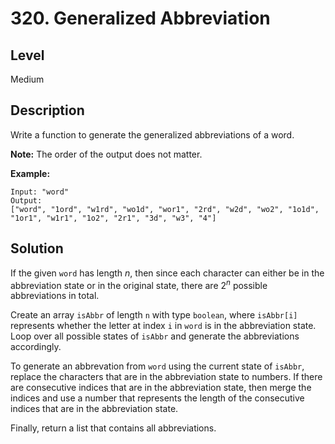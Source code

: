 # 320. Generalized Abbreviation
## Level
Medium

## Description
Write a function to generate the generalized abbreviations of a word. 

**Note:** The order of the output does not matter.

**Example:**
```
Input: "word"
Output:
["word", "1ord", "w1rd", "wo1d", "wor1", "2rd", "w2d", "wo2", "1o1d", "1or1", "w1r1", "1o2", "2r1", "3d", "w3", "4"]
```

## Solution
If the given `word` has length *n*, then since each character can either be in the abbreviation state or in the original state, there are 2<sup>*n*</sup> possible abbreviations in total.

Create an array `isAbbr` of length `n` with type `boolean`, where `isAbbr[i]` represents whether the letter at index `i` in `word` is in the abbreviation state. Loop over all possible states of `isAbbr` and generate the abbreviations accordingly.

To generate an abbrevation from `word` using the current state of `isAbbr`, replace the characters that are in the abbreviation state to numbers. If there are consecutive indices that are in the abbreviation state, then merge the indices and use a number that represents the length of the consecutive indices that are in the abbreviation state.

Finally, return a list that contains all abbreviations.

